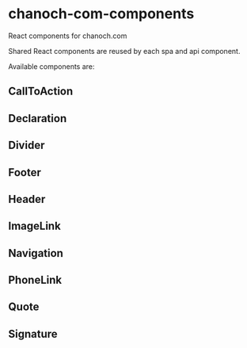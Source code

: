 # chanoch-com-components
React components for chanoch.com

Shared React components are reused by each spa and api component.

Available components are: 

## CallToAction

## Declaration

## Divider

## Footer

## Header

## ImageLink

## Navigation

## PhoneLink

## Quote

## Signature

